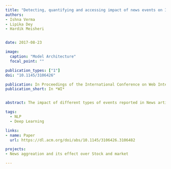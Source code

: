 ```yaml
---
title: "Detecting, quantifying and accessing impact of news events on Indian stock indices"
authors:
- Ishna Verma
- Lipika Dey
- Hardik Meisheri


date: 2017-08-23

image:
  caption: "Model Architecture"
  focal_point: ""

publication_types: ["1"]
doi: "10.1145/3106426"

publication: In Proceedings of the International Conference on Web Intelligence
publication_short: In *WI*


abstract: The impact of different types of events reported in News articles on stock market is a widely accepted phenomenon. Market analysts rely heavily on technology to combine data from different sources and generate appropriate insights for predicting stock movements. With plethora of sources reporting news on plentitude of events happening across the world, a combination of text mining techniques and predictive technologies can play a significant role in this arena. In this paper we have presented methodologies to identify and quantify the presence of different types of information that can affect the market from a multitude of web sources, and finally use the information for predicting stock movement direction. We propose the use of PESTEL factors to categorize market-impacting information. We have analyzed large volumes of past available data using Granger causality to understand how these categories impact the market. We propose a paragraph-vector based information classification mechanism. We also present Long-Short term memory Network (LSTM) based prediction model to investigate the prediction capabilities of the information components. The proposed system outperforms state of the art linear SVM on data from different stock indices.

tags:
  - NLP
  - Deep Learning

links:
- name: Paper
  url: https://dl.acm.org/doi/abs/10.1145/3106426.3106482

projects:
- News aggreation and its effect over Stock and market

---
```

